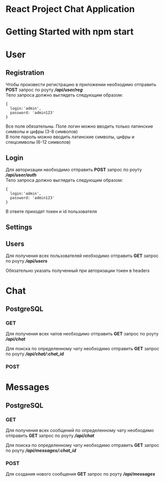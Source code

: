 # React Project Chat Application

# Getting Started with npm start

# User

## Registration

Чтобы произвести регистрацию в приложении необходимо отправить **POST** запрос по роуту **_/api/user/reg_** <br>
Тело запроса должно выглядеть следующим образом:

```
{
  login:'admin',
  password: 'admin123'
}
```

Все поля обязательны. Поле логин можно вводить только латинские символы и цифры (3-8 символов) <br>
В поле пароль можно вводить латинские символы, цифры и спецсимволы (6-12 символов)

## Login

Для авторизации необходимо отправить **POST** запрос по роуту **_/api/user/auth_** <br>
Тело запроса должно выглядеть следующим образом:

```
{
  login:'admin',
  password: 'admin123'
}
```

В ответе приходят токен и id пользователя

## Settings

## Users

Для получения всех пользователей необходимо отправить **GET** запрос по роуту **_/api/users_**<br>

Обязательно указать полученный при авторизации токен в headers

# Chat

## PostgreSQL

### GET

Для получения всех чатов необходимо отправить **GET** запрос по роуту **_/api/chat_**<br>

Для поиска по определенному чату необходимо отправить **GET** запрос по роуту **_/api/chat/:chat_id_**<br>

### POST

# Messages

## PostgreSQL

### GET

Для получения всех сообщений по определенному чату необходимо отправить **GET** запрос по роуту **_/api/chat_**<br>

Для поиска по определенному чату необходимо отправить **GET** запрос по роуту **_/api/messages/:chat_id_**<br>

### POST

Для создания нового сообщения **GET** запрос по роуту **_/api/messages_**<br>
